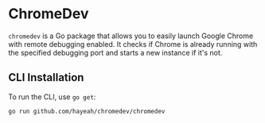# ChromeDev

`chromedev` is a Go package that allows you to easily launch Google Chrome with remote debugging enabled. It checks if Chrome is already running with the specified debugging port and starts a new instance if it's not.

## CLI Installation

To run the CLI, use `go get`:

```sh
go run github.com/hayeah/chromedev/chromedev
```
